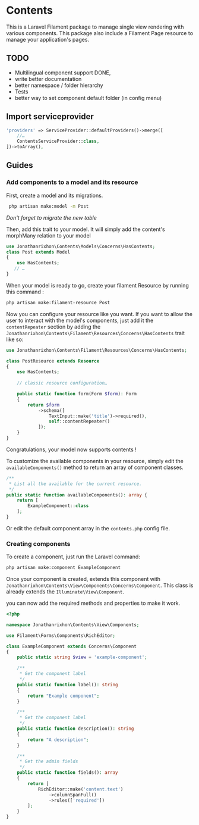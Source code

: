 # Contents

This is a Laravel Filament package to manage single view rendering with various components.
This package also include a Filament Page resource to manage your application's pages.

## TODO

- Multilingual component support DONE,
- write better documentation
- better namespace / folder hierarchy
- Tests
- better way to set component default folder (in config menu)

## Import serviceprovider

```php
'providers' => ServiceProvider::defaultProviders()->merge([
    //…
    ContentsServiceProvider::class,
])->toArray(),
```

## Guides

### Add components to a model and its resource

First, create a model and its migrations.

```sh
 php artisan make:model -m Post  
```

_Don't forget to migrate the new table_

Then, add this trait to your model. It will simply add the content's morphMany relation to your model

```php
use Jonathanrixhon\Contents\Models\Concerns\HasContents;
class Post extends Model
{
    use HasContents;
   // … 
}
```

When your model is ready to go, create your filament Resource by running this command :

```sh
php artisan make:filament-resource Post
```

Now you can configure your resource like you want. If you want to allow the user to interact with the model's components, just add it the `contentRepeater` section by adding the `Jonathanrixhon\Contents\Filament\Resources\Concerns\HasContents` trait like so:

```php
use Jonathanrixhon\Contents\Filament\Resources\Concerns\HasContents;

class PostResource extends Resource
{
    use HasContents;
    
    // classic resource configuration…

    public static function form(Form $form): Form
    {
        return $form
            ->schema([
                TextInput::make('title')->required(),
                self::contentRepeater()
            ]);
    }
}
```

Congratulations, your model now supports contents !

To customize the available components in your resource, simply edit the `availableComponents()` method to return an array of component classes.

```php
/**
 * List all the available for the current resource.
 */
public static function availableComponents(): array {
    return [
        ExampleComponent::class
    ];
}
```

Or edit the default component array in the `contents.php` config file.

### Creating components

To create a component, just run the Laravel command:

```sh
php artisan make:component ExampleComponent
```

Once your component is created, extends this component with `Jonathanrixhon\Contents\View\Components\Concerns\Component`. This class is already extends the `Illuminate\View\Component`.

you can now add the required methods and properties to make it work.

```php
<?php

namespace Jonathanrixhon\Contents\View\Components;

use Filament\Forms\Components\RichEditor;

class ExampleComponent extends Concerns\Component
{
    public static string $view = 'example-component';

    /**
     * Get the component label
     */
    public static function label(): string
    {
        return "Example component";
    }

    /**
     * Get the component label
     */
    public static function description(): string
    {
        return "A description";
    }

    /**
     * Get the admin fields
     */
    public static function fields(): array
    {
        return [
            RichEditor::make('content.text')
                ->columnSpanFull()
                ->rules(['required'])
        ];
    }
}

```
